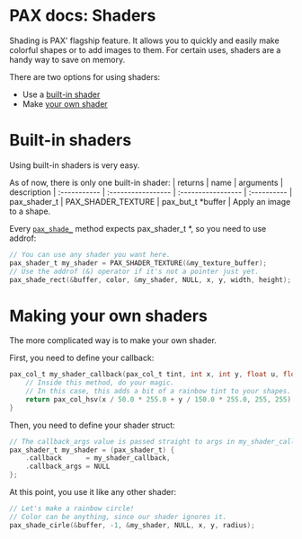 # PAX docs: Shaders

Shading is PAX' flagship feature.
It allows you to quickly and easily make colorful shapes or to add images to them.
For certain uses, shaders are a handy way to save on memory.

There are two options for using shaders:
- Use a [built-in shader](#built-in-shaders)
- Make [your own shader](#making-your-own-shaders)

# Built-in shaders

Using built-in shaders is very easy.

As of now, there is only one built-in shader:
| returns      | name               | arguments          | description
| :----------- | :----------------- | :----------------- | :----------
| pax_shader_t | PAX_SHADER_TEXTURE | pax_but_t \*buffer | Apply an image to a shape.

Every [`pax_shade_`](drawing.md#shaded-drawing) method expects pax_shader_t \*,
so you need to use addrof:
```c
// You can use any shader you want here.
pax_shader_t my_shader = PAX_SHADER_TEXTURE(&my_texture_buffer);
// Use the addrof (&) operator if it's not a pointer just yet.
pax_shade_rect(&buffer, color, &my_shader, NULL, x, y, width, height);
```

# Making your own shaders

The more complicated way is to make your own shader.

First, you need to define your callback:
```c
pax_col_t my_shader_callback(pax_col_t tint, int x, int y, float u, float v, void *args) {
    // Inside this method, do your magic.
    // In this case, this adds a bit of a rainbow tint to your shapes.
    return pax_col_hsv(x / 50.0 * 255.0 + y / 150.0 * 255.0, 255, 255);
}
```

Then, you need to define your shader struct:
```c
// The callback_args value is passed straight to args in my_shader_callback.
pax_shader_t my_shader = (pax_shader_t) {
    .callback      = my_shader_callback,
    .callback_args = NULL
};
```

At this point, you use it like any other shader:
```c
// Let's make a rainbow circle!
// Color can be anything, since our shader ignores it.
pax_shade_cirle(&buffer, -1, &my_shader, NULL, x, y, radius);
```
